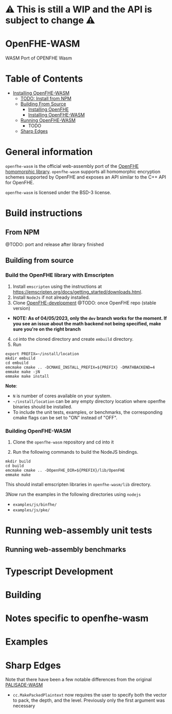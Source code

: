 # ⚠️ This is still a WIP and the API is subject to change ⚠️

# OpenFHE-WASM

WASM Port of OPENFHE Wasm

# Table of Contents
- [Installing OpenFHE-WASM](#build-instructions)
  - [TODO: Install from NPM](#from-npm)
  - [Building From Source](#building-from-source)
    - [Installing OpenFHE](#build-the-openfhe-library-with-emscripten)
    - [Installing OpenFHE-WASM](#building-openfhe-wasm)
  - [Running OpenFHE-WASM](#running-web-assembly-unit-tests) 
    - TODO
  - [Sharp Edges](#sharp-edges)

# General information

`openfhe-wasm` is the official web-assembly port of
the [OpenFHE homomorphic library](https://www.openfhe.org/). `openfhe-wasm` supports all homomorphic encryption
schemes supported by OpenFHE and exposes an API similar to the C++ API for OpenFHE.

`openfhe-wasm` is licensed under the BSD-3 license.

# Build instructions

## From NPM

@TODO: port and release after library finished

## Building from source

### Build the OpenFHE library with Emscripten

1. Install `emscripten` using the instructions at https://emscripten.org/docs/getting_started/downloads.html.
2. Install `NodeJs` if not already installed.
3. Clone [OpenFHE-development](https://github.com/openfheorg/openfhe-development) @TODO: once OpenFHE repo (stable version)

- **NOTE: As of 04/05/2023, only the `dev` branch works for the moment. If you see an issue about the math backend not being specified, make sure you're on the right branch**

4. `cd` into the cloned directory and create `embuild` directory.
5. Run

```
export PREFIX=~/install/location
mkdir embuild
cd embuild
emcmake cmake .. -DCMAKE_INSTALL_PREFIX=${PREFIX} -DMATHBACKEND=4
emmake make -jN
emmake make install
```

**Note**: 
- `N` is number of cores available on your system.
- `~/install/location` can be any empty directory location where openfhe binaries should be installed. 
- To include the unit tests, examples, or benchmarks, the corresponding cmake flags can be set to "ON" instead of "OFF".

### Building OpenFHE-WASM

1. Clone the `openfhe-wasm` repository and cd into it

2. Run the following commands to build the NodeJS bindings.

```
mkdir build
cd build
emcmake cmake .. -DOpenFHE_DIR=${PREFIX}/lib/OpenFHE
emmake make
```

This should install emscripten libraries in `openfhe-wasm/lib` directory.

3Now run the examples in the following directories using `nodejs`

* `examples/js/binfhe/`
* `examples/js/pke/`

# Running web-assembly unit tests

## Running web-assembly benchmarks

# Typescript Development

# Building

# Notes specific to openfhe-wasm

# Examples

# Sharp Edges 

Note that there have been a few notable differences from the original [PALISADE-WASM](https://gitlab.com/palisade/palisade-wasm/)

- `cc.MakePackedPlaintext` now requires the user to specify both the vector to pack, the depth, and the level. Previously only the first argument was necessary